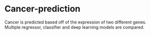 # Cancer-prediction
Cancer is predicted based off of the expression of two different genes. Multiple regressor, classifier and deep learning models are compared.

